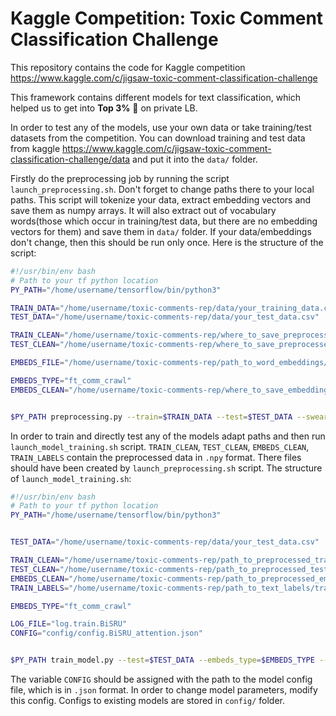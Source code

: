# Kaggle Competition: Toxic Comment Classification Challenge
This repository contains the code for Kaggle competition https://www.kaggle.com/c/jigsaw-toxic-comment-classification-challenge


This framework contains different models for text classification, which helped us to get into **Top 3%**  :hatched_chick: on private LB.

In order to test any of the models, use your own data or take training/test datasets from the competition.
You can download training and test data from kaggle https://www.kaggle.com/c/jigsaw-toxic-comment-classification-challenge/data and put it into the `data/` folder.
 
Firstly do the preprocessing job by running the script `launch_preprocessing.sh`. Don't forget to change paths there to your local paths. This script will tokenize your data, extract embedding vectors and save them as numpy arrays. It will also extract out of vocabulary words(those which occur in training/test data, but there are no embedding vectors for them) and save them in `data/` folder. If your data/embeddings don't change, then this should be run only once. Here is the structure of the script:


```` bash
#!/usr/bin/env bash
# Path to your tf python location
PY_PATH="/home/username/tensorflow/bin/python3"

TRAIN_DATA="/home/username/toxic-comments-rep/data/your_training_data.csv"
TEST_DATA="/home/username/toxic-comments-rep/data/your_test_data.csv"

TRAIN_CLEAN="/home/username/toxic-comments-rep/where_to_save_preprocessed_train_data/train.clean.npy"
TEST_CLEAN="/home/username/toxic-comments-rep/where_to_save_preprocessed_test_data/test.clean.npy"

EMBEDS_FILE="/home/username/toxic-comments-rep/path_to_word_embeddings/embeds.vec"

EMBEDS_TYPE="ft_comm_crawl"
EMBEDS_CLEAN="/home/username/toxic-comments-rep/where_to_save_embedding_vectors/embeds.clean.npy"


$PY_PATH preprocessing.py --train=$TRAIN_DATA --test=$TEST_DATA --swear-words=$SWEAR_FILE --embeds=$EMBEDS_FILE --embeds-type=$EMBEDS_TYPE --embeds-clean=$EMBEDS_CLEAN --wrong-words=$WRONG_WORDS_FILE --train-clean=$TRAIN_CLEAN --test-clean=$TEST_CLEAN

````


In order to train and directly test any of the models adapt paths and then run `launch_model_training.sh` script. `TRAIN_CLEAN`, `TEST_CLEAN`, `EMBEDS_CLEAN`, `TRAIN_LABELS` contain the preprocessed data in `.npy` format. There files should have been created by `launch_preprocessing.sh` script. The structure of `launch_model_training.sh`:


```` bash
#!/usr/bin/env bash
# Path to your tf python location
PY_PATH="/home/username/tensorflow/bin/python3"


TEST_DATA="/home/username/toxic-comments-rep/data/your_test_data.csv"

TRAIN_CLEAN="/home/username/toxic-comments-rep/path_to_preprocessed_train_data/train.clean.npy"
TEST_CLEAN="/home/username/toxic-comments-rep/path_to_preprocessed_test_data/test.clean.npy"
EMBEDS_CLEAN="/home/username/toxic-comments-rep/path_to_preprocessed_embeddings/embeds.clean.npy"
TRAIN_LABELS="/home/username/toxic-comments-rep/path_to_text_labels/train.labels.npy"

EMBEDS_TYPE="ft_comm_crawl"

LOG_FILE="log.train.BiSRU"
CONFIG="config/config.BiSRU_attention.json"


$PY_PATH train_model.py --test=$TEST_DATA --embeds_type=$EMBEDS_TYPE --train-clean=$TRAIN_CLEAN --test-clean=$TEST_CLEAN --embeds-clean=$EMBEDS_CLEAN --train-labels=$TRAIN_LABELS --config=$CONFIG --logger=$LOG_FILE

````

The variable `CONFIG` should be assigned with the path to the model config file, which is in `.json` format. In order to change model parameters, modify this config. Configs to existing models are stored in `config/` folder.
